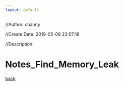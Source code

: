 ```yaml
---
layout: default
---
```


//Author: channy

//Create Date: 2019-05-08 23:07:18

//Description: 

# Notes_Find_Memory_Leak

[back](./)

